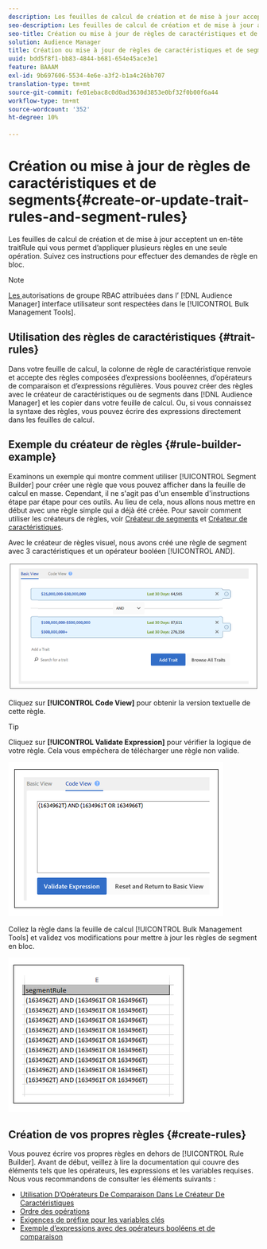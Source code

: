 ```yaml
---
description: Les feuilles de calcul de création et de mise à jour acceptent un en-tête traitRule qui vous permet d’appliquer plusieurs règles en une seule opération. Suivez ces instructions pour effectuer des demandes de règle en bloc.
seo-description: Les feuilles de calcul de création et de mise à jour acceptent un en-tête traitRule qui vous permet d’appliquer plusieurs règles en une seule opération. Suivez ces instructions pour effectuer des demandes de règle en bloc.
seo-title: Création ou mise à jour de règles de caractéristiques et de segments
solution: Audience Manager
title: Création ou mise à jour de règles de caractéristiques et de segments
uuid: bdd5f8f1-bb83-4844-b681-654e45ace3e1
feature: BAAAM
exl-id: 9b697606-5534-4e6e-a3f2-b1a4c26bb707
translation-type: tm+mt
source-git-commit: fe01ebac8c0d0ad3630d3853e0bf32f0b00f6a44
workflow-type: tm+mt
source-wordcount: '352'
ht-degree: 10%

---
```


# Création ou mise à jour de règles de caractéristiques et de segments{#create-or-update-trait-rules-and-segment-rules}

Les feuilles de calcul de création et de mise à jour acceptent un en-tête traitRule qui vous permet d’appliquer plusieurs règles en une seule opération. Suivez ces instructions pour effectuer des demandes de règle en bloc.

<!-- 

<p>c_bulk_rules.xml </p>

 -->

>[!NOTE]
>
>[Les ](../../features/administration/administration-overview.md) autorisations de groupe RBAC attribuées dans l’ [!DNL Audience Manager] interface utilisateur sont respectées dans le  [!UICONTROL Bulk Management Tools].

## Utilisation des règles de caractéristiques {#trait-rules}

Dans votre feuille de calcul, la colonne de règle de caractéristique renvoie et accepte des règles composées d’expressions booléennes, d’opérateurs de comparaison et d’expressions régulières. Vous pouvez créer des règles avec le créateur de caractéristiques ou de segments dans [!DNL Audience Manager] et les copier dans votre feuille de calcul. Ou, si vous connaissez la syntaxe des règles, vous pouvez écrire des expressions directement dans les feuilles de calcul.

## Exemple du créateur de règles {#rule-builder-example}

Examinons un exemple qui montre comment utiliser [!UICONTROL Segment Builder] pour créer une règle que vous pouvez afficher dans la feuille de calcul en masse. Cependant, il ne s&#39;agit pas d&#39;un ensemble d&#39;instructions étape par étape pour ces outils. Au lieu de cela, nous allons nous mettre en début avec une règle simple qui a déjà été créée. Pour savoir comment utiliser les créateurs de règles, voir [Créateur de segments](../../features/segments/segment-builder.md) et [Créateur de caractéristiques](../../features/traits/about-trait-builder.md).

Avec le créateur de règles visuel, nous avons créé une règle de segment avec 3 caractéristiques et un opérateur booléen [!UICONTROL AND].

![](assets/visualrule.png)

Cliquez sur **[!UICONTROL Code View]** pour obtenir la version textuelle de cette règle.

>[!TIP]
>
>Cliquez sur **[!UICONTROL Validate Expression]** pour vérifier la logique de votre règle. Cela vous empêchera de télécharger une règle non valide.

![](assets/coderule.png)

Collez la règle dans la feuille de calcul [!UICONTROL Bulk Management Tools] et validez vos modifications pour mettre à jour les règles de segment en bloc.

![](assets/segmentrule.png)

## Création de vos propres règles {#create-rules}

Vous pouvez écrire vos propres règles en dehors de [!UICONTROL Rule Builder]. Avant de début, veillez à lire la documentation qui couvre des éléments tels que les opérateurs, les expressions et les variables requises. Nous vous recommandons de consulter les éléments suivants :

* [Utilisation D’Opérateurs De Comparaison Dans Le Créateur De Caractéristiques](../../features/traits/trait-comparison-operators.md)
* [Ordre des opérations](../../features/traits/trait-operator-precedence.md)
* [Exigences de préfixe pour les variables clés](../../features/traits/trait-variable-prefixes.md)
* [Exemple d’expressions avec des opérateurs booléens et de comparaison](../../features/traits/trait-expression-samples.md)
